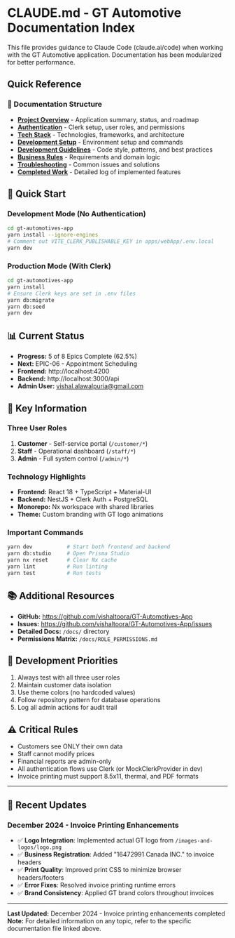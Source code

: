 # CLAUDE.md - GT Automotive Documentation Index

This file provides guidance to Claude Code (claude.ai/code) when working with the GT Automotive application. Documentation has been modularized for better performance.

## Quick Reference

### 📁 Documentation Structure
- **[Project Overview](.claude/docs/project-overview.md)** - Application summary, status, and roadmap
- **[Authentication](.claude/docs/authentication.md)** - Clerk setup, user roles, and permissions
- **[Tech Stack](.claude/docs/tech-stack.md)** - Technologies, frameworks, and architecture
- **[Development Setup](.claude/docs/development-setup.md)** - Environment setup and commands
- **[Development Guidelines](.claude/docs/development-guidelines.md)** - Code style, patterns, and best practices
- **[Business Rules](.claude/docs/business-rules.md)** - Requirements and domain logic
- **[Troubleshooting](.claude/docs/troubleshooting.md)** - Common issues and solutions
- **[Completed Work](.claude/docs/completed-work.md)** - Detailed log of implemented features

## 🚀 Quick Start

### Development Mode (No Authentication)
```bash
cd gt-automotives-app
yarn install --ignore-engines
# Comment out VITE_CLERK_PUBLISHABLE_KEY in apps/webApp/.env.local
yarn dev
```

### Production Mode (With Clerk)
```bash
cd gt-automotives-app
yarn install
# Ensure Clerk keys are set in .env files
yarn db:migrate
yarn db:seed
yarn dev
```

## 📊 Current Status
- **Progress:** 5 of 8 Epics Complete (62.5%)
- **Next:** EPIC-06 - Appointment Scheduling
- **Frontend:** http://localhost:4200
- **Backend:** http://localhost:3000/api
- **Admin User:** vishal.alawalpuria@gmail.com

## 🔑 Key Information

### Three User Roles
1. **Customer** - Self-service portal (`/customer/*`)
2. **Staff** - Operational dashboard (`/staff/*`)
3. **Admin** - Full system control (`/admin/*`)

### Technology Highlights
- **Frontend:** React 18 + TypeScript + Material-UI
- **Backend:** NestJS + Clerk Auth + PostgreSQL
- **Monorepo:** Nx workspace with shared libraries
- **Theme:** Custom branding with GT logo animations

### Important Commands
```bash
yarn dev           # Start both frontend and backend
yarn db:studio     # Open Prisma Studio
yarn nx reset      # Clear Nx cache
yarn lint          # Run linting
yarn test          # Run tests
```

## 📚 Additional Resources
- **GitHub:** https://github.com/vishaltoora/GT-Automotives-App
- **Issues:** https://github.com/vishaltoora/GT-Automotives-App/issues
- **Detailed Docs:** `/docs/` directory
- **Permissions Matrix:** `/docs/ROLE_PERMISSIONS.md`

## 🎯 Development Priorities
1. Always test with all three user roles
2. Maintain customer data isolation
3. Use theme colors (no hardcoded values)
4. Follow repository pattern for database operations
5. Log all admin actions for audit trail

## ⚠️ Critical Rules
- Customers see ONLY their own data
- Staff cannot modify prices
- Financial reports are admin-only
- All authentication flows use Clerk (or MockClerkProvider in dev)
- Invoice printing must support 8.5x11, thermal, and PDF formats

---

## 🔄 Recent Updates

### December 2024 - Invoice Printing Enhancements
- ✅ **Logo Integration**: Implemented actual GT logo from `/images-and-logos/logo.png`
- ✅ **Business Registration**: Added "16472991 Canada INC." to invoice headers
- ✅ **Print Quality**: Improved print CSS to minimize browser headers/footers
- ✅ **Error Fixes**: Resolved invoice printing runtime errors
- ✅ **Brand Consistency**: Applied GT brand colors throughout invoices

---

**Last Updated:** December 2024 - Invoice printing enhancements completed
**Note:** For detailed information on any topic, refer to the specific documentation file linked above.